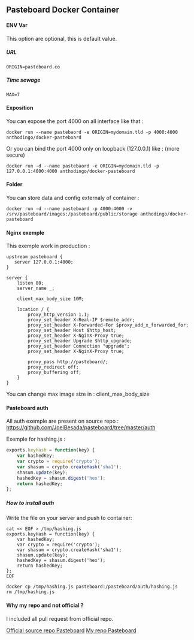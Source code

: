## Pasteboard Docker Container

#### ENV Var

This option are optional, this is default value.

##### URL
```
ORIGIN=pasteboard.co
```

##### Time sewage
```
MAX=7
```

#### Exposition

You can expose the port 4000 on all interface like that :

```
docker run --name pastebaord -e ORIGIN=mydomain.tld -p 4000:4000 anthodingo/docker-pasteboard
```

Or you can bind the port 4000 only on loopback (127.0.0.1) like : (more secure)
```
docker run -d --name pastebaord -e ORIGIN=mydomain.tld -p 127.0.0.1:4000:4000 anthodingo/docker-pasteboard
```


#### Folder

You can store data and config externaly of container :
```
docker run -d --name pasteboard -p 4000:4000 -v /srv/pasteboard/images:/pasteboard/public/storage anthodingo/docker-pasteboard
```


#### Nginx exemple

This exemple work in production :

```
upstream pasteboard {
   server 127.0.0.1:4000;
}

server {
    listen 80;
    server_name _;

    client_max_body_size 10M;

    location / {
        proxy_http_version 1.1;
        proxy_set_header X-Real-IP $remote_addr;
        proxy_set_header X-Forwarded-For $proxy_add_x_forwarded_for;
        proxy_set_header Host $http_host;
        proxy_set_header X-NginX-Proxy true;
        proxy_set_header Upgrade $http_upgrade;
        proxy_set_header Connection "upgrade";
        proxy_set_header X-NginX-Proxy true;

        proxy_pass http://pasteboard/;
        proxy_redirect off;
        proxy_buffering off;
    }
}
```

You can change max image size in : client_max_body_size


#### Pasteboard auth

All auth exemple are present on source repo : https://github.com/JoelBesada/pasteboard/tree/master/auth

Exemple for hashing.js :
```javascript
exports.keyHash = function(key) {
	var hashedKey;
	var crypto = require('crypto');
	var shasum = crypto.createHash('sha1');
	shasum.update(key);
	hashedKey = shasum.digest('hex');
	return hashedKey;
};
```

##### How to install auth

Write the file on your server and push to container:
```
cat << EOF > /tmp/hashing.js
exports.keyHash = function(key) {
	var hashedKey;
	var crypto = require('crypto');
	var shasum = crypto.createHash('sha1');
	shasum.update(key);
	hashedKey = shasum.digest('hex');
	return hashedKey;
};
EOF

docker cp /tmp/hashing.js pasteboard:/pasteboard/auth/hashing.js
rm /tmp/hashing.js
```


#### Why my repo and not official ?

I included all pull request from official repo.

[Official source repo Pasteboard](https://github.com/JoelBesada/pasteboard)
[My repo Pasteboard](https://github.com/Janus-SGN/pasteboard.git)
